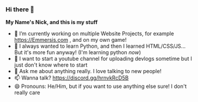 ### Hi there 👋


**My Name's Nick, and this is my stuff**


- 🔭 I’m currently working on multiple Website Projects, for example https://Emmersis.com , and on my own game!
- 🌱 I always wanted to learn Python, and then I learned HTML/CSS/JS... But it's more fun anyway! (I'm learning python _now_)
- 🤔 I want to start a youtube channel for uploading devlogs sometime but I just don't know where to start
- 💬 Ask me about anything really. I love talking to new people!
- 📫 Wanna talk? https://discord.gg/hrnvkRcD5B
- 😄 Pronouns: He/Him, but if you want to use anything else sure! I don't really care


